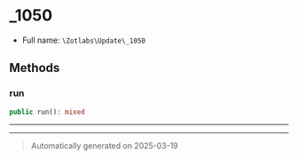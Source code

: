 
# _1050





* Full name: `\Zotlabs\Update\_1050`




## Methods


### run



```php
public run(): mixed
```












***


***
> Automatically generated on 2025-03-19
